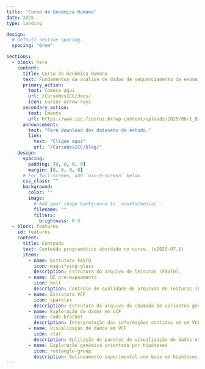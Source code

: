 ```yaml
---
title: 'Curso de Genômica Humana'
date: 2025
type: landing

design:
  # Default section spacing
  spacing: "6rem"

sections:
  - block: hero
    content:
      title: Curso de Genômica Humana
      text: Fundamentos da análise de dados de sequenciamento de exoma completo
      primary_action:
        text: Comece aqui
        url: /CursoWesICC/docs/
        icon: cursor-arrow-rays
      secondary_action:
        text: Ementa
        url: https://www.icc.fiocruz.br/wp-content/uploads/2025/06/1_Bioinform%C3%A1tica_B%C3%A1sica-.pdf
      announcement:
        text: "Para download dos datasets de estudo."
        link:
          text: "Clique aqui"
          url: "/CursoWesICC/blog/"
    design:
      spacing:
        padding: [0, 0, 0, 0]
        margin: [0, 0, 0, 0]
      # For full-screen, add `min-h-screen` below
      css_class: ""
      background:
        color: ""
        image:
          # Add your image background to `assets/media/`.
          filename: ""
          filters:
            brightness: 0.5
  - block: features
    id: features
    content:
      title: Conteúdo
      text: Conteúdo programático abordado no curso. (v2025-07.1)
      items:
        - name: Estrutura FASTQ
          icon: magnifying-glass
          description: Estrutura do arquivo de leituras (FASTQ).
        - name: QC pré-mapeamento
          icon: bolt
          description: Controle de qualidade de arquivos de leituras (FASTQ) nos programas FastQC/MultiQC.
        - name: Estrutura VCF
          icon: sparkles
          description: Estrutura do arquivo de chamada de variantes genéticas (VCF).
        - name: Exploração de dados em VCF 
          icon: code-bracket
          description: Interpretação das informações contidas em um VCF anotado.
        - name: Visualização de dados em VCF
          icon: star
          description: Aplicação de pacotes de visualização de dados no R para análise de variantes genéticas.
        - name: Exploração genômica orientada por hipóteses
          icon: rectangle-group
          description: Delineamento experimental com base em hipóteses biológicas.
---
```

